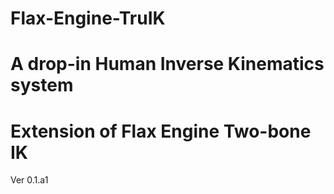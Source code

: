 # Flax-Engine-TruIK

# A drop-in Human Inverse Kinematics system
# Extension of Flax Engine Two-bone IK


Ver 0.1.a1
